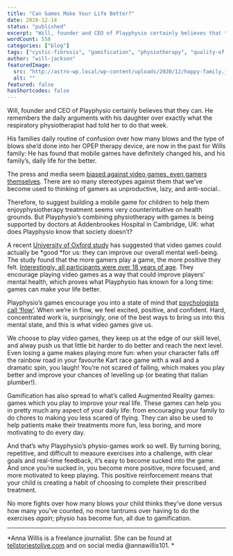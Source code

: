 ```yaml
---
title: "Can Games Make Your Life Better?"
date: 2020-12-14
status: "published"
excerpt: "Will, founder and CEO of Playphysio certainly believes that they can. He remembers the daily arguments with his daughter over exactly what the respiratory physiotherapist had told her to do that week. His families daily routine of confusion over how many blows and the type of blows she’d done into her OPEP therapy device, are [&hellip;]"
wordCount: 558
categories: ["blog"]
tags: ["cystic-fibrosis", "gamification", "physiotherapy", "quality-of-life"]
author: "will-jackson"
featuredImage:
  src: "http://astro-wp.local/wp-content/uploads/2020/12/happy-family.jpg"
  alt: ""
featured: false
hasShortcodes: false
---
```


Will, founder and CEO of Playphysio certainly believes that they can. He remembers the daily arguments with his daughter over exactly what the respiratory physiotherapist had told her to do that week.

His families daily routine of confusion over how many blows and the type of blows she’d done into her OPEP therapy device, are now in the past for Wills family: He has found that mobile games have definitely changed his, and his family’s, daily life for the better.

The press and media  seem [biased against video games, even gamers themselves](https://www.theguardian.com/technology/2009/oct/21/video-game-stigma). There are so many stereotypes against them that we’ve become used to thinking of gamers as unproductive, lazy, and anti-social..

Therefore, to suggest building a mobile game for children to help them enjoyphysiotherapy treatment seems very counterintuitive on health grounds. But Playphysio’s combining physiotherapy with games is being supported by doctors at Addenbrookes Hospital in Cambridge, UK: what does Playphysio know that society doesn’t?

A recent [University of Oxford study](https://www.oii.ox.ac.uk/news/releases/groundbreaking-new-study-says-time-spent-playing-video-games-can-be-good-for-your-wellbeing/) has suggested that video games could actually be *good *for us: they can improve our overall mental well-being. The study found that the more gamers play a game, the more positive they felt. [Interestingly, all participants were over 18 years of age](https://www.bbc.co.uk/news/technology-54954622). They encourage playing video games as a way that could improve players’ mental health, which proves what Playphysio has known for a long time: games can make your life better.

Playphysio’s games encourage you into a state of mind that [psychologists call ‘flow’](https://www.ncbi.nlm.nih.gov/pmc/articles/PMC6134042/). When we’re in flow, we feel excited, positive, and confident. Hard, concentrated work is, surprisingly, one of the best ways to bring us into this mental state, and this is what video games give us.

We choose to play video games, they keep us at the edge of our skill level, and alway push us that little bit harder to do better and reach the next level. Even losing a game makes playing more fun: when your character falls off the rainbow road in your favourite Kart race game with a wail and a dramatic spin, you laugh! You’re not scared of failing, which makes you play better and improve your chances of levelling up (or beating that italian plumber!).

Gamification has also spread to what’s called Augmented Reality games: games which you play to improve your real life. These games can help you in pretty much any aspect of your daily life: from encouraging your family to do chores to making you less scared of flying. They can also be used to help patients make their treatments more fun, less boring, and more motivating to do every day.

And that’s why Playphysio’s physio-games work so well. By turning boring, repetitive, and difficult to measure exercises into a challenge, with clear goals and real-time feedback, it’s easy to become sucked into the game. And once you’re sucked in, you become more positive, more focused, and more motivated to keep playing. This positive reinforcement means that your child is creating a habit of choosing to complete their prescribed treatment.

No more fights over how many blows your child thinks they’ve done versus how many you’ve counted, no more tantrums over having to do the exercises *again*; physio has become fun, all due to gamification.

<hr />

*Anna Willis is a freelance journalist. She can be found at [tellstoriestolive.com](http://www.tellstoriestolive.com) and on social media @annawillis101. *